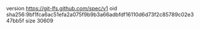 version https://git-lfs.github.com/spec/v1
oid sha256:9bf1fca6ac51efa2a075f9b9b3a66adbfdf16110d6d73f2c85789c02e347bb5f
size 30609
